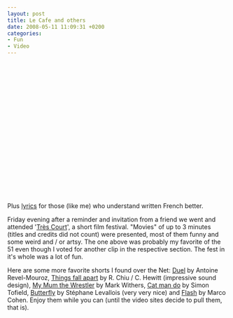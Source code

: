 ```yaml
---
layout: post
title: Le Cafe and others
date: 2008-05-11 11:09:31 +0200
categories:
- Fun
- Video
---
```

<object width="500" height="305"><param name="movie" value="http://www.dailymotion.com/swf/x2wfqp&v3=1&related=1"></param><param name="allowFullScreen" value="true"></param><param name="allowScriptAccess" value="always"></param><embed src="http://www.dailymotion.com/swf/x2wfqp&v3=1&related=1" type="application/x-shockwave-flash" width="500" height="305" allowFullScreen="true" allowScriptAccess="always"></embed></object>

Plus <a href="http://www3.france-jeunes.net/paroles-oldelaf.et.mr.d-le.cafe-42495.htm">lyrics</a> for those (like me) who understand written French better.

Friday evening after a reminder and invitation from a friend we went and attended '<a href="http://trescourt.com">Tr&egrave;s Court</a>', a short film festival. "Movies" of up to 3 minutes (titles and credits did not count) were presented, most of them funny and some weird and / or artsy. The one above was probably my favorite of the 51 even though I voted for another clip in the respective section. The fest in it's whole was a lot of fun.

Here are some more favorite shorts I found over the Net: <a href="http://www.dailymotion.com/armz/video/x4ghrk_duel_shortfilms">Duel</a> by Antoine Revel-Mouroz, <a href="http://www.youtube.com/watch?v=DS4wG904xBw">Things fall apart</a> by R. Chiu / C. Hewitt (impressive sound design), <a href="http://www.youtube.com/watch?v=rPm0CGc7sX4">My Mum the Wrestler</a> by Mark Withers, <a href="http://www.youtube.com/watch?v=w0ffwDYo00Q">Cat man do</a> by Simon Tofield, <a href="http://www.youtube.com/watch?v=Z9MgpT-8pHk">Butterfly</a> by St&eacute;phane Levallois (very very nice) and <a href="http://www.dailymotion.com/video/x4a34u_flash_shortfilms">Flash</a> by Marco Cohen. Enjoy them while you can (until the video sites decide to pull them, that is).

